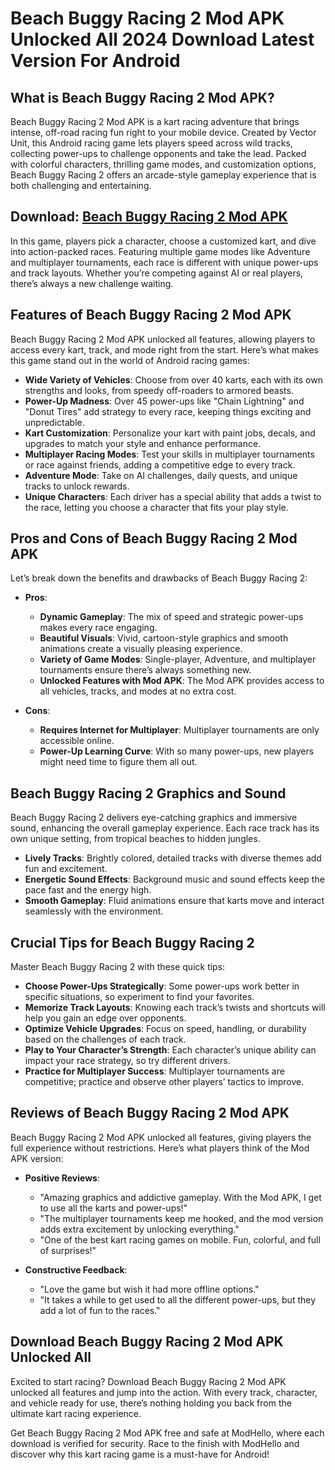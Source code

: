# Beach Buggy Racing 2 Mod APK Unlocked All 2024 Download Latest Version For Android

## What is Beach Buggy Racing 2 Mod APK?

Beach Buggy Racing 2 Mod APK is a kart racing adventure that brings intense, off-road racing fun right to your mobile device. Created by Vector Unit, this Android racing game lets players speed across wild tracks, collecting power-ups to challenge opponents and take the lead. Packed with colorful characters, thrilling game modes, and customization options, Beach Buggy Racing 2 offers an arcade-style gameplay experience that is both challenging and entertaining.

## Download: [Beach Buggy Racing 2 Mod APK](https://modhello.com/beach-buggy-racing-2-apk/)

In this game, players pick a character, choose a customized kart, and dive into action-packed races. Featuring multiple game modes like Adventure and multiplayer tournaments, each race is different with unique power-ups and track layouts. Whether you’re competing against AI or real players, there’s always a new challenge waiting.

## Features of Beach Buggy Racing 2 Mod APK

Beach Buggy Racing 2 Mod APK unlocked all features, allowing players to access every kart, track, and mode right from the start. Here’s what makes this game stand out in the world of Android racing games:

- **Wide Variety of Vehicles**: Choose from over 40 karts, each with its own strengths and looks, from speedy off-roaders to armored beasts.
- **Power-Up Madness**: Over 45 power-ups like "Chain Lightning" and "Donut Tires" add strategy to every race, keeping things exciting and unpredictable.
- **Kart Customization**: Personalize your kart with paint jobs, decals, and upgrades to match your style and enhance performance.
- **Multiplayer Racing Modes**: Test your skills in multiplayer tournaments or race against friends, adding a competitive edge to every track.
- **Adventure Mode**: Take on AI challenges, daily quests, and unique tracks to unlock rewards.
- **Unique Characters**: Each driver has a special ability that adds a twist to the race, letting you choose a character that fits your play style.

## Pros and Cons of Beach Buggy Racing 2 Mod APK

Let’s break down the benefits and drawbacks of Beach Buggy Racing 2:

- **Pros**:
  - **Dynamic Gameplay**: The mix of speed and strategic power-ups makes every race engaging.
  - **Beautiful Visuals**: Vivid, cartoon-style graphics and smooth animations create a visually pleasing experience.
  - **Variety of Game Modes**: Single-player, Adventure, and multiplayer tournaments ensure there’s always something new.
  - **Unlocked Features with Mod APK**: The Mod APK provides access to all vehicles, tracks, and modes at no extra cost.

- **Cons**:
  - **Requires Internet for Multiplayer**: Multiplayer tournaments are only accessible online.
  - **Power-Up Learning Curve**: With so many power-ups, new players might need time to figure them all out.

## Beach Buggy Racing 2 Graphics and Sound

Beach Buggy Racing 2 delivers eye-catching graphics and immersive sound, enhancing the overall gameplay experience. Each race track has its own unique setting, from tropical beaches to hidden jungles.

- **Lively Tracks**: Brightly colored, detailed tracks with diverse themes add fun and excitement.
- **Energetic Sound Effects**: Background music and sound effects keep the pace fast and the energy high.
- **Smooth Gameplay**: Fluid animations ensure that karts move and interact seamlessly with the environment.

## Crucial Tips for Beach Buggy Racing 2

Master Beach Buggy Racing 2 with these quick tips:

- **Choose Power-Ups Strategically**: Some power-ups work better in specific situations, so experiment to find your favorites.
- **Memorize Track Layouts**: Knowing each track’s twists and shortcuts will help you gain an edge over opponents.
- **Optimize Vehicle Upgrades**: Focus on speed, handling, or durability based on the challenges of each track.
- **Play to Your Character’s Strength**: Each character’s unique ability can impact your race strategy, so try different drivers.
- **Practice for Multiplayer Success**: Multiplayer tournaments are competitive; practice and observe other players’ tactics to improve.

## Reviews of Beach Buggy Racing 2 Mod APK

Beach Buggy Racing 2 Mod APK unlocked all features, giving players the full experience without restrictions. Here’s what players think of the Mod APK version:

- **Positive Reviews**:
  - "Amazing graphics and addictive gameplay. With the Mod APK, I get to use all the karts and power-ups!"
  - "The multiplayer tournaments keep me hooked, and the mod version adds extra excitement by unlocking everything."
  - "One of the best kart racing games on mobile. Fun, colorful, and full of surprises!"

- **Constructive Feedback**:
  - "Love the game but wish it had more offline options."
  - "It takes a while to get used to all the different power-ups, but they add a lot of fun to the races."

## Download Beach Buggy Racing 2 Mod APK Unlocked All

Excited to start racing? Download Beach Buggy Racing 2 Mod APK unlocked all features and jump into the action. With every track, character, and vehicle ready for use, there’s nothing holding you back from the ultimate kart racing experience. 

Get Beach Buggy Racing 2 Mod APK free and safe at ModHello, where each download is verified for security. Race to the finish with ModHello and discover why this kart racing game is a must-have for Android!
